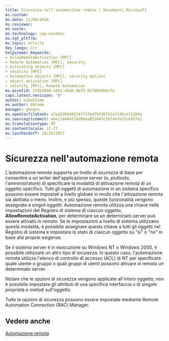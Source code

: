 ```yaml
---
title: Sicurezza nell'automazione remota | Documenti Microsoft
ms.custom: 
ms.date: 11/04/2016
ms.reviewer: 
ms.suite: 
ms.technology: cpp-windows
ms.tgt_pltfrm: 
ms.topic: article
dev_langs: C++
helpviewer_keywords:
- AllowRemoteActivation [MFC]
- Remote Automation [MFC], security
- activating objects [MFC]
- security [MFC]
- Automation objects [MFC], security options
- object activation [MFC]
- security [MFC], Remote Automation
ms.assetid: 276b300d-c0b5-4bd8-8bf5-0270994b9cfa
caps.latest.revision: "9"
author: mikeblome
ms.author: mblome
manager: ghogen
ms.openlocfilehash: a7ad2d09d45747733bd79fd6fe2a7139cef5269a
ms.sourcegitcommit: ebec1d449f2bd98aa851667c2bfeb7e27ce657b2
ms.translationtype: MT
ms.contentlocale: it-IT
ms.lasthandoff: 10/24/2017
---
```

# <a name="security-in-remote-automation"></a>Sicurezza nell'automazione remota
L'automazione remota supporta un livello di sicurezza di base per consentire a un writer dell'applicazione server (o, piuttosto, l'amministratore) di specificare la modalità di attivazione remota di un oggetto specifico. Tutti gli oggetti di automazione in un sistema specifico possono essere impostati a livello globale in modo che l'attivazione remota sia abilitata o meno. Inoltre, e più spesso, queste funzionalità vengono assegnate a singoli oggetti. Automazione remota utilizza una chiave nelle impostazioni del Registro di sistema di ciascun oggetto, **AllowRemoteActivation**, per determinare se un determinato server può essere attivato in remoto. Se le impostazioni a livello di sistema utilizzano questa modalità, è possibile assegnare questa chiave a tutti gli oggetti nel Registro di sistema e impostare lo stato di ciascun oggetto su "sì" o "no" in base alle proprie esigenze.  
  
 Se il sistema server è in esecuzione su Windows NT o Windows 2000, è possibile utilizzare un altro tipo di sicurezza. In questo caso, l'automazione remota utilizza l'elenco di controllo di accesso (ACL) di NT per specificare quale utente o gruppo o quali gruppi di utenti possono attivare in remoto un determinato server.  
  
 Notare che le opzioni di sicurezza vengono applicate all'intero oggetto; non è possibile impostare gli attributi di una specifica interfaccia o di singole proprietà o metodi sull'oggetto.  
  
 Tutte le opzioni di sicurezza possono essere impostate mediante Remote Automation Connection (RAC) Manager.  
  
## <a name="see-also"></a>Vedere anche  
 [Automazione remota](../mfc/remote-automation.md)

